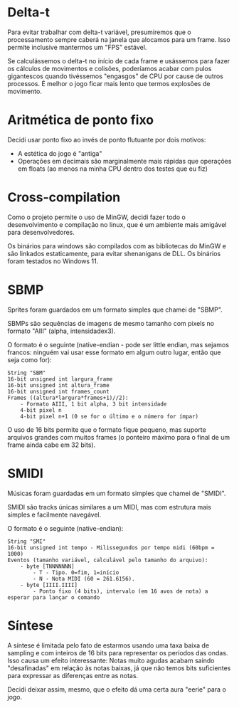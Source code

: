 # Delta-t

Para evitar trabalhar com delta-t variável, presumiremos que o processamento sempre caberá na janela que alocamos para um frame. Isso permite inclusive mantermos um "FPS" estável.

Se calculássemos o delta-t no início de cada frame e usássemos para fazer os cálculos de movimentos e colisões, poderíamos acabar com pulos gigantescos quando tivéssemos "engasgos" de CPU por cause de outros processos. É melhor o jogo ficar mais lento que termos explosões de movimento.

# Aritmética de ponto fixo

Decidi usar ponto fixo ao invés de ponto flutuante por dois motivos:

- A estética do jogo é "antiga"
- Operações em decimais são marginalmente mais rápidas que operações em floats (ao menos na minha CPU dentro dos testes que eu fiz)

# Cross-compilation

Como o projeto permite o uso de MinGW, decidi fazer todo o desenvolvimento e compilação no linux, que é um ambiente mais amigável para desenvolvedores.

Os binários para windows são compilados com as bibliotecas do MinGW e são linkados estaticamente, para evitar shenanigans de DLL. Os binários foram testados no Windows 11.

# SBMP

Sprites foram guardados em um formato simples que chamei de "SBMP".

SBMPs são sequências de imagens de mesmo tamanho com pixels no formato "AIII" (alpha, intensidadex3).

O formato é o seguinte (native-endian - pode ser little endian, mas sejamos francos: ninguém vai usar esse formato em algum outro lugar, então que seja como for):

```
String "SBM"
16-bit unsigned int largura_frame
16-bit unsigned int altura_frame
16-bit unsigned int frames_count
Frames ((altura*largura*frames+1)//2):
    - Formato AIII, 1 bit alpha, 3 bit intensidade
    4-bit pixel n
    4-bit pixel n+1 (0 se for o último e o número for ímpar)
```

O uso de 16 bits permite que o formato fique pequeno, mas suporte arquivos grandes com muitos frames (o ponteiro máximo para o final de um frame ainda cabe em 32 bits).

# SMIDI

Músicas foram guardadas em um formato simples que chamei de "SMIDI".

SMIDI são tracks únicas similares a um MIDI, mas com estrutura mais simples e facilmente navegável.

O formato é o seguinte (native-endian):

```
String "SMI"
16-bit unsigned int tempo - Milissegundos por tempo midi (60bpm = 1000)
Eventos (tamanho variável, calculável pelo tamanho do arquivo):
    - byte [TNNNNNNN]
        - T - Tipo. 0=fim, 1=início
        - N - Nota MIDI (60 = 261.6156).
    - byte [IIII.IIII]
        - Ponto fixo (4 bits), intervalo (em 16 avos de nota) a esperar para lançar o comando
```

# Síntese

A síntese é limitada pelo fato de estarmos usando uma taxa baixa de sampling e com inteiros de 16 bits para representar os períodos das ondas. Isso causa um efeito interessante: Notas muito agudas acabam saindo "desafinadas" em relação às notas baixas, já que não temos bits suficientes para expressar as diferenças entre as notas.

Decidi deixar assim, mesmo, que o efeito dá uma certa aura "eerie" para o jogo.
